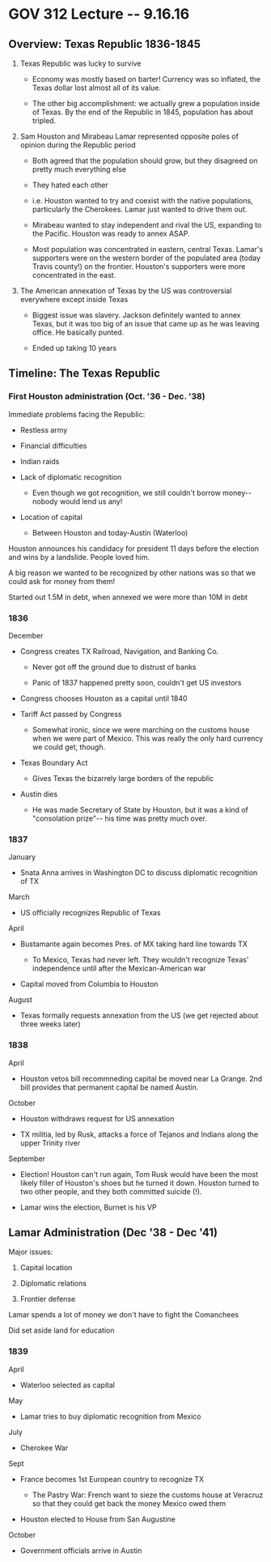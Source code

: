 # GOV 312 Lecture -- 9.16.16

## Overview: Texas Republic 1836-1845

1. Texas Republic was lucky to survive

    - Economy was mostly based on barter! Currency was so inflated, the Texas
      dollar lost almost all of its value.

    - The other big accomplishment: we actually grew a population inside of
      Texas. By the end of the Republic in 1845, population has about tripled.

2. Sam Houston and Mirabeau Lamar represented opposite poles of opinion during
   the Republic period

    - Both agreed that the population should grow, but they disagreed on pretty
      much everything else

    - They hated each other

    - i.e. Houston wanted to try and coexist with the native populations,
      particularly the Cherokees. Lamar just wanted to drive them out.

    - Mirabeau wanted to stay independent and rival the US, expanding to the
      Pacific. Houston was ready to annex ASAP.

    - Most population was concentrated in eastern, central Texas. Lamar's
      supporters were on the western border of the populated area (today Travis
      county!) on the frontier. Houston's supporters were more concentrated in
      the east.

3. The American annexation of Texas by the US was controversial everywhere
   except inside Texas

    - Biggest issue was slavery. Jackson definitely wanted to annex Texas, but
      it was too big of an issue that came up as he was leaving office. He
      basically punted.

    - Ended up taking 10 years

## Timeline: The Texas Republic

### First Houston administration (Oct. '36 - Dec. '38)

Immediate problems facing the Republic:

- Restless army

- Financial difficulties

- Indian raids

- Lack of diplomatic recognition

    - Even though we got recognition, we still couldn't borrow money-- nobody
      would lend us any!

- Location of capital

    - Between Houston and today-Austin (Waterloo)

Houston announces his candidacy for president 11 days before the election and
wins by a landslide. People loved him.

A big reason we wanted to be recognized by other nations was so that we could
ask for money from them!

Started out 1.5M in debt, when annexed we were more than 10M in debt

### 1836

December

- Congress creates TX Railroad, Navigation, and Banking Co.

    - Never got off the ground due to distrust of banks

    - Panic of 1837 happened pretty soon, couldn't get US investors

- Congress chooses Houston as a capital until 1840

- Tariff Act passed by Congress

    - Somewhat ironic, since we were marching on the customs house when we were
      part of Mexico. This was really the only hard currency we could get,
      though.

- Texas Boundary Act

    - Gives Texas the bizarrely large borders of the republic

- Austin dies

    - He was made Secretary of State by Houston, but it was a kind of
      "consolation prize"-- his time was pretty much over.

### 1837

January

- Snata Anna arrives in Washington DC to discuss diplomatic recognition of TX

March

- US officially recognizes Republic of Texas

April

- Bustamante again becomes Pres. of MX taking hard line towards TX

    - To Mexico, Texas had never left. They wouldn't recognize Texas'
      independence until after the Mexican-American war

- Capital moved from Columbia to Houston

August

- Texas formally requests annexation from the US (we get rejected about three
  weeks later)

### 1838

April

- Houston vetos bill recommneding capital be moved near La Grange. 2nd bill
  provides that permanent capital be named Austin.

October

- Houston withdraws request for US annexation

- TX militia, led by Rusk, attacks a force of Tejanos and Indians along the
  upper Trinity river

September

- Election! Houston can't run again, Tom Rusk would have been the most likely
  filler of Houston's shoes but he turned it down. Houston turned to two other
  people, and they both committed suicide (!).

- Lamar wins the election, Burnet is his VP

## Lamar Administration (Dec '38 - Dec '41)

Major issues:

1. Capital location

2. Diplomatic relations

3. Frontier defense

Lamar spends a lot of money we don't have to fight the Comanchees

Did set aside land for education

### 1839

April

- Waterloo selected as capital

May 

- Lamar tries to buy diplomatic recognition from Mexico

July

- Cherokee War

Sept

- France becomes 1st European country to recognize TX

    - The Pastry War: French want to sieze the customs house at Veracruz so
      that they could get back the money Mexico owed them

- Houston elected to House from San Augustine

October

- Government officials arrive in Austin
